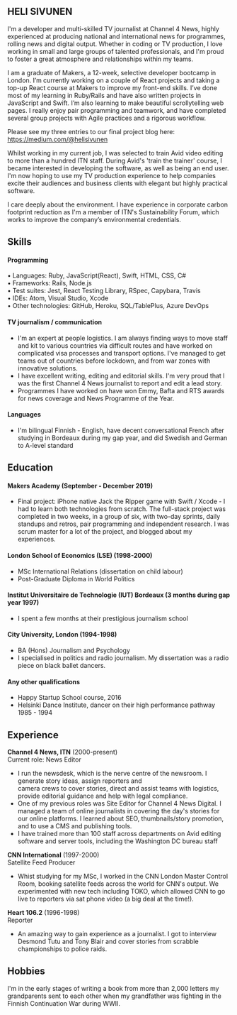 ## HELI SIVUNEN

I'm a developer and multi-skilled TV journalist at Channel 4 News, highly experienced at producing 
national and international news for programmes, rolling news and digital output. Whether in coding 
or TV production, I love working in small and large groups of talented professionals, and I'm proud 
to foster a great atmosphere and relationships within my teams. 

I am a graduate of Makers, a 12-week, selective developer bootcamp in London. I’m currently working on 
a couple of React projects and taking a top-up React course at Makers to improve my front-end skills. 
I’ve done most of my learning in Ruby/Rails and have also written projects in JavaScript and Swift. 
I’m also learning to make beautiful scrollytelling web pages. I really enjoy pair programming and 
teamwork, and have completed several group projects with Agile practices and a rigorous workflow.

Please see my three entries to our final project blog here: https://medium.com/@helisivunen

Whilst working in my current job, I was selected to train Avid video editing to more than a hundred 
ITN staff. During Avid's 'train the trainer' course, I became interested in developing the software, 
as well as being an end user. I'm now hoping to use my TV production experience to help companies 
excite their audiences and business clients with elegant but highly practical software.

I care deeply about the environment. I have experience in corporate carbon footprint reduction as I'm a 
member of ITN's Sustainability Forum, which works to improve the company’s environmental credentials.

## Skills

#### Programming

•	Languages: Ruby, JavaScript(React), Swift, HTML, CSS, C#  
•	Frameworks: Rails, Node.js  
•	Test suites: Jest, React Testing Library, RSpec, Capybara, Travis  
•	IDEs: Atom, Visual Studio, Xcode  
•	Other technologies: GitHub, Heroku, SQL/TablePlus, Azure DevOps   

#### TV journalism / communication

- I'm an expert at people logistics. I am always finding ways to move staff and kit to various countries 
via difficult routes and have worked on complicated visa processes and transport options. I've managed to 
get teams out of countries before lockdown, and from war zones with innovative solutions. 
- I have excellent writing, editing and editorial skills. I'm very proud that I was the first Channel 4 News 
journalist to report and edit a lead story.
- Programmes I have worked on have won Emmy, Bafta and RTS awards for news coverage and News Programme of 
the Year.

#### Languages

- I'm bilingual Finnish - English, have decent conversational French after studying in Bordeaux during my 
gap year, and did Swedish and German to A-level standard

## Education

#### Makers Academy (September - December 2019)

- Final project: iPhone native Jack the Ripper game with Swift / Xcode - I had to learn both technologies 
from scratch. The full-stack project was completed in two weeks, in a group of six, with two-day sprints, 
daily standups and retros, pair programming and independent research. I was scrum master for a lot of the 
project, and blogged about my experiences.

#### London School of Economics (LSE) (1998-2000)

- MSc International Relations (dissertation on child labour)
- Post-Graduate Diploma in World Politics

#### Institut Universitaire de Technologie (IUT) Bordeaux (3 months during gap year 1997)

- I spent a few months at their prestigious journalism school

#### City University, London (1994-1998)

- BA (Hons) Journalism and Psychology
- I specialised in politics and radio journalism. My dissertation was a radio piece on black ballet dancers.

#### Any other qualifications

- Happy Startup School course, 2016 
- Helsinki Dance Institute, dancer on their high performance pathway 1985 - 1994

## Experience

**Channel 4 News, ITN** (2000-present)    
Current role: News Editor 
- I run the newsdesk, which is the nerve centre of the newsroom. I generate story ideas, assign reporters and  
camera crews to cover stories, direct and assist teams with logistics, provide editorial guidance and help with 
legal compliance. 
- One of my previous roles was Site Editor for Channel 4 News Digital. I managed a team of online journalists 
in covering the day's stories for our online platforms. I learned about SEO, thumbnails/story promotion, 
and to use a CMS and publishing tools.
- I have trained more than 100 staff across departments on Avid editing software and server tools, including 
the Washington DC bureau staff

**CNN International** (1997-2000)   
Satellite Feed Producer
-	Whist studying for my MSc, I worked in the CNN London Master Control Room, booking satellite feeds across 
the world for CNN's output. We experimented with new tech including TOKO, which allowed CNN to go live to 
reporters via sat phone video (a big deal at the time!).

**Heart 106.2** (1996-1998)   
Reporter 
- An amazing way to gain experience as a journalist. I got to interview Desmond Tutu and Tony Blair and cover 
stories from scrabble championships to police raids.

## Hobbies
I'm in the early stages of writing a book from more than 2,000 letters my grandparents sent to each other when 
my grandfather was fighting in the Finnish Continuation War during WWII.
